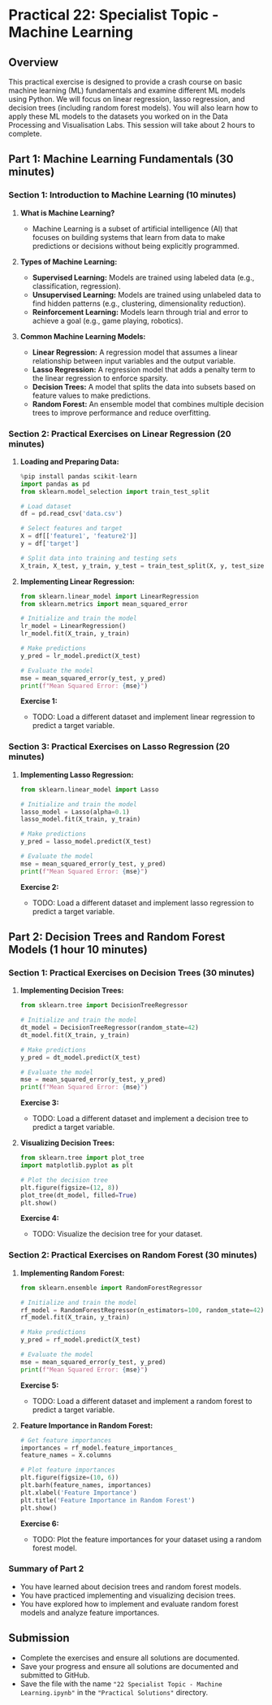 # Practical 22: Specialist Topic - Machine Learning

## Overview

This practical exercise is designed to provide a crash course on basic machine learning (ML) fundamentals and examine different ML models using Python. We will focus on linear regression, lasso regression, and decision trees (including random forest models). You will also learn how to apply these ML models to the datasets you worked on in the Data Processing and Visualisation Labs. This session will take about 2 hours to complete.

## Part 1: Machine Learning Fundamentals (30 minutes)

### Section 1: Introduction to Machine Learning (10 minutes)

1. **What is Machine Learning?**
   - Machine Learning is a subset of artificial intelligence (AI) that focuses on building systems that learn from data to make predictions or decisions without being explicitly programmed.

2. **Types of Machine Learning:**
   - **Supervised Learning:** Models are trained using labeled data (e.g., classification, regression).
   - **Unsupervised Learning:** Models are trained using unlabeled data to find hidden patterns (e.g., clustering, dimensionality reduction).
   - **Reinforcement Learning:** Models learn through trial and error to achieve a goal (e.g., game playing, robotics).

3. **Common Machine Learning Models:**
   - **Linear Regression:** A regression model that assumes a linear relationship between input variables and the output variable.
   - **Lasso Regression:** A regression model that adds a penalty term to the linear regression to enforce sparsity.
   - **Decision Trees:** A model that splits the data into subsets based on feature values to make predictions.
   - **Random Forest:** An ensemble model that combines multiple decision trees to improve performance and reduce overfitting.

### Section 2: Practical Exercises on Linear Regression (20 minutes)

1. **Loading and Preparing Data:**
   ```python
   %pip install pandas scikit-learn
   import pandas as pd
   from sklearn.model_selection import train_test_split

   # Load dataset
   df = pd.read_csv('data.csv')

   # Select features and target
   X = df[['feature1', 'feature2']]
   y = df['target']

   # Split data into training and testing sets
   X_train, X_test, y_train, y_test = train_test_split(X, y, test_size=0.2, random_state=42)
   ```

2. **Implementing Linear Regression:**
   ```python
   from sklearn.linear_model import LinearRegression
   from sklearn.metrics import mean_squared_error

   # Initialize and train the model
   lr_model = LinearRegression()
   lr_model.fit(X_train, y_train)

   # Make predictions
   y_pred = lr_model.predict(X_test)

   # Evaluate the model
   mse = mean_squared_error(y_test, y_pred)
   print(f"Mean Squared Error: {mse}")
   ```

   **Exercise 1:**
   - TODO: Load a different dataset and implement linear regression to predict a target variable.

### Section 3: Practical Exercises on Lasso Regression (20 minutes)

1. **Implementing Lasso Regression:**
   ```python
   from sklearn.linear_model import Lasso

   # Initialize and train the model
   lasso_model = Lasso(alpha=0.1)
   lasso_model.fit(X_train, y_train)

   # Make predictions
   y_pred = lasso_model.predict(X_test)

   # Evaluate the model
   mse = mean_squared_error(y_test, y_pred)
   print(f"Mean Squared Error: {mse}")
   ```

   **Exercise 2:**
   - TODO: Load a different dataset and implement lasso regression to predict a target variable.

## Part 2: Decision Trees and Random Forest Models (1 hour 10 minutes)

### Section 1: Practical Exercises on Decision Trees (30 minutes)

1. **Implementing Decision Trees:**
   ```python
   from sklearn.tree import DecisionTreeRegressor

   # Initialize and train the model
   dt_model = DecisionTreeRegressor(random_state=42)
   dt_model.fit(X_train, y_train)

   # Make predictions
   y_pred = dt_model.predict(X_test)

   # Evaluate the model
   mse = mean_squared_error(y_test, y_pred)
   print(f"Mean Squared Error: {mse}")
   ```

   **Exercise 3:**
   - TODO: Load a different dataset and implement a decision tree to predict a target variable.

2. **Visualizing Decision Trees:**
   ```python
   from sklearn.tree import plot_tree
   import matplotlib.pyplot as plt

   # Plot the decision tree
   plt.figure(figsize=(12, 8))
   plot_tree(dt_model, filled=True)
   plt.show()
   ```

   **Exercise 4:**
   - TODO: Visualize the decision tree for your dataset.

### Section 2: Practical Exercises on Random Forest (30 minutes)

1. **Implementing Random Forest:**
   ```python
   from sklearn.ensemble import RandomForestRegressor

   # Initialize and train the model
   rf_model = RandomForestRegressor(n_estimators=100, random_state=42)
   rf_model.fit(X_train, y_train)

   # Make predictions
   y_pred = rf_model.predict(X_test)

   # Evaluate the model
   mse = mean_squared_error(y_test, y_pred)
   print(f"Mean Squared Error: {mse}")
   ```

   **Exercise 5:**
   - TODO: Load a different dataset and implement a random forest to predict a target variable.

2. **Feature Importance in Random Forest:**
   ```python
   # Get feature importances
   importances = rf_model.feature_importances_
   feature_names = X.columns

   # Plot feature importances
   plt.figure(figsize=(10, 6))
   plt.barh(feature_names, importances)
   plt.xlabel('Feature Importance')
   plt.title('Feature Importance in Random Forest')
   plt.show()
   ```

   **Exercise 6:**
   - TODO: Plot the feature importances for your dataset using a random forest model.

### Summary of Part 2

- You have learned about decision trees and random forest models.
- You have practiced implementing and visualizing decision trees.
- You have explored how to implement and evaluate random forest models and analyze feature importances.

## Submission

- Complete the exercises and ensure all solutions are documented.
- Save your progress and ensure all solutions are documented and submitted to GitHub.
- Save the file with the name `"22 Specialist Topic - Machine Learning.ipynb"` in the `"Practical Solutions"` directory.
